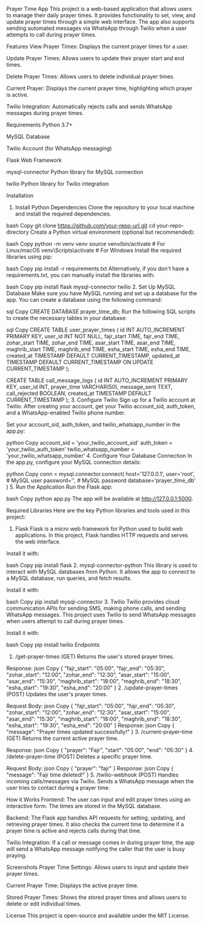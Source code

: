 Prayer Time App
This project is a web-based application that allows users to manage their daily prayer times. It provides functionality to set, view, and update prayer times through a simple web interface. The app also supports sending automated messages via WhatsApp through Twilio when a user attempts to call during prayer times.

Features
View Prayer Times: Displays the current prayer times for a user.

Update Prayer Times: Allows users to update their prayer start and end times.

Delete Prayer Times: Allows users to delete individual prayer times.

Current Prayer: Displays the current prayer time, highlighting which prayer is active.

Twilio Integration: Automatically rejects calls and sends WhatsApp messages during prayer times.

Requirements
Python 3.7+

MySQL Database

Twilio Account (for WhatsApp messaging)

Flask Web Framework

mysql-connector Python library for MySQL connection

twilio Python library for Twilio integration

Installation
1. Install Python Dependencies
Clone the repository to your local machine and install the required dependencies.

bash
Copy
git clone https://github.com/your-repo-url.git
cd your-repo-directory
Create a Python virtual environment (optional but recommended):

bash
Copy
python -m venv venv
source venv/bin/activate  # For Linux/macOS
venv\Scripts\activate     # For Windows
Install the required libraries using pip:

bash
Copy
pip install -r requirements.txt
Alternatively, if you don't have a requirements.txt, you can manually install the libraries with:

bash
Copy
pip install flask mysql-connector twilio
2. Set Up MySQL Database
Make sure you have MySQL running and set up a database for the app. You can create a database using the following command:

sql
Copy
CREATE DATABASE prayer_time_db;
Run the following SQL scripts to create the necessary tables in your database:

sql
Copy
CREATE TABLE user_prayer_times (
    id INT AUTO_INCREMENT PRIMARY KEY,
    user_id INT NOT NULL,
    fajr_start TIME,
    fajr_end TIME,
    zohar_start TIME,
    zohar_end TIME,
    asar_start TIME,
    asar_end TIME,
    maghrib_start TIME,
    maghrib_end TIME,
    esha_start TIME,
    esha_end TIME,
    created_at TIMESTAMP DEFAULT CURRENT_TIMESTAMP,
    updated_at TIMESTAMP DEFAULT CURRENT_TIMESTAMP ON UPDATE CURRENT_TIMESTAMP
);

CREATE TABLE call_message_logs (
    id INT AUTO_INCREMENT PRIMARY KEY,
    user_id INT,
    prayer_time VARCHAR(50),
    message_sent TEXT,
    call_rejected BOOLEAN,
    created_at TIMESTAMP DEFAULT CURRENT_TIMESTAMP
);
3. Configure Twilio
Sign up for a Twilio account at Twilio. After creating your account, get your Twilio account_sid, auth_token, and a WhatsApp-enabled Twilio phone number.

Set your account_sid, auth_token, and twilio_whatsapp_number in the app.py:

python
Copy
account_sid = 'your_twilio_account_sid'
auth_token = 'your_twilio_auth_token'
twilio_whatsapp_number = 'your_twilio_whatsapp_number'
4. Configure Your Database Connection
In the app.py, configure your MySQL connection details:

python
Copy
conn = mysql.connector.connect(
    host='127.0.0.1',
    user='root',         # MySQL user
    password='',         # MySQL password
    database='prayer_time_db'
)
5. Run the Application
Run the Flask app:

bash
Copy
python app.py
The app will be available at http://127.0.0.1:5000.

Required Libraries
Here are the key Python libraries and tools used in this project:

1. Flask
Flask is a micro web framework for Python used to build web applications. In this project, Flask handles HTTP requests and serves the web interface.

Install it with:

bash
Copy
pip install flask
2. mysql-connector-python
This library is used to interact with MySQL databases from Python. It allows the app to connect to a MySQL database, run queries, and fetch results.

Install it with:

bash
Copy
pip install mysql-connector
3. Twilio
Twilio provides cloud communication APIs for sending SMS, making phone calls, and sending WhatsApp messages. This project uses Twilio to send WhatsApp messages when users attempt to call during prayer times.

Install it with:

bash
Copy
pip install twilio
Endpoints
1. /get-prayer-times (GET)
Returns the user's stored prayer times.

Response:
json
Copy
{
    "fajr_start": "05:00",
    "fajr_end": "05:30",
    "zohar_start": "12:00",
    "zohar_end": "12:30",
    "asar_start": "15:00",
    "asar_end": "15:30",
    "maghrib_start": "18:00",
    "maghrib_end": "18:30",
    "esha_start": "19:30",
    "esha_end": "20:00"
}
2. /update-prayer-times (POST)
Updates the user's prayer times.

Request Body:
json
Copy
{
    "fajr_start": "05:00",
    "fajr_end": "05:30",
    "zohar_start": "12:00",
    "zohar_end": "12:30",
    "asar_start": "15:00",
    "asar_end": "15:30",
    "maghrib_start": "18:00",
    "maghrib_end": "18:30",
    "esha_start": "19:30",
    "esha_end": "20:00"
}
Response:
json
Copy
{
    "message": "Prayer times updated successfully!"
}
3. /current-prayer-time (GET)
Returns the current active prayer time.

Response:
json
Copy
{
    "prayer": "Fajr",
    "start": "05:00",
    "end": "05:30"
}
4. /delete-prayer-time (POST)
Deletes a specific prayer time.

Request Body:
json
Copy
{
    "prayer": "fajr"
}
Response:
json
Copy
{
    "message": "Fajr time deleted!"
}
5. /twilio-webhook (POST)
Handles incoming calls/messages via Twilio. Sends a WhatsApp message when the user tries to contact during a prayer time.

How it Works
Frontend: The user can input and edit prayer times using an interactive form. The times are stored in the MySQL database.

Backend: The Flask app handles API requests for setting, updating, and retrieving prayer times. It also checks the current time to determine if a prayer time is active and rejects calls during that time.

Twilio Integration: If a call or message comes in during prayer time, the app will send a WhatsApp message notifying the caller that the user is busy praying.

Screenshots
Prayer Time Settings: Allows users to input and update their prayer times.

Current Prayer Time: Displays the active prayer time.

Stored Prayer Times: Shows the stored prayer times and allows users to delete or edit individual times.

License
This project is open-source and available under the MIT License.
